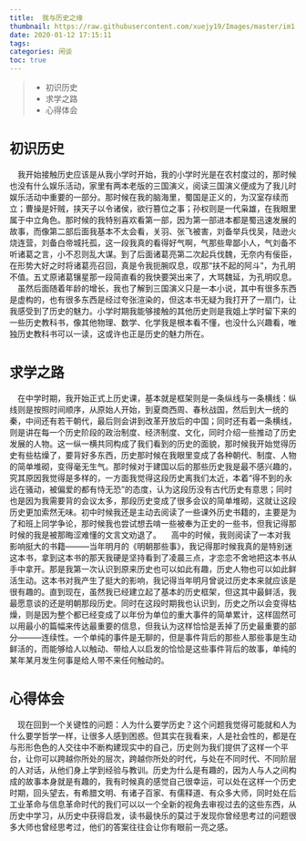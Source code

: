 ```yaml
---
title:  我与历史之缘
thumbnail: https://raw.githubusercontent.com/xuejy19/Images/master/im1.jpg
date: 2020-01-12 17:15:11
tags:
categories: 闲谈 
toc: true
---
```

> + 初识历史
> + 求学之路
> + 心得体会
# <font size =5>初识历史</font>
&emsp;我开始接触历史应该是从我小学时开始，<!--more-->我的小学时光是在农村度过的，那时候也没有什么娱乐活动，家里有两本老版的三国演义，阅读三国演义便成为了我儿时娱乐活动中重要的一部分。那时候在我的脑海里，蜀国是正义的，为汉室存续而立；曹操是奸贼，挟天子以令诸侯，欲行篡位之事；孙权则是一代枭雄，在我眼里属于中立角色。那时候的我特别喜欢看第一部，因为第一部进本都是蜀迅速发展的故事，而像第二部后面我基本不太会看，关羽、张飞被害，刘备举兵伐吴，陆逊火烧连营，刘备白帝城托孤，这一段我真的看得好气啊，气那些卑鄙小人，气刘备不听诸葛之言，小不忍则乱大谋。到了后面诸葛亮第二次起兵伐魏，无奈内有佞臣，在形势大好之时将诸葛亮召回，真是令我扼腕叹息，叹那“扶不起的阿斗”，为孔明不值。五丈原诸葛镶星那一段简直看的我快要哭出来了，大骂魏延，为孔明叹息。
&emsp;虽然后面随着年龄的增长，我也了解到三国演义只是一本小说，其中有很多东西是虚构的，也有很多东西是经过夸张渲染的，但这本书无疑为我打开了一扇门，让我感受到了历史的魅力。小学时期我能够接触的其他历史则是我姐上学时留下来的一些历史教科书，像其他物理、数学、化学我是根本看不懂，也没什么兴趣看，唯独历史教科书可以一读，这或许也正是历史的魅力所在。
# <font size =5>求学之路</font>
&emsp;在中学时期，我开始正式上历史课，基本就是框架则是一条纵线与一条横线：纵线则是按照时间顺序，从原始人开始，到夏商西周、春秋战国，然后到大一统的秦，中间还有若干朝代，最后则会讲到改革开放后的中国；同时还有着一条横线，则是讲在每一个历史阶段的政治制度、经济制度、文化，同时介绍一些推动了历史发展的人物。这一纵一横共同构成了我们看到的历史的面貌，那时候我开始觉得历史有些枯燥了，要背好多东西，历史那时候在我眼里变成了各种朝代、制度、人物的简单堆砌，变得毫无生气。那时候对于建国以后的那些历史我是最不感兴趣的，究其原因我觉得是多样的，一方面我觉得这段历史离我们太近，本着“得不到的永远在骚动，被偏爱的都有恃无恐”的态度，认为这段历没有古代历史有意思；同时也是因为我需要背的会议太多，那段历史变成了很多会议的简单堆砌，这就让这段历史更加索然无味。初中时候我还是主动去阅读了一些课外历史书籍的，主要是为了和班上同学争论，那时候我也尝试想去啃一些被奉为正史的一些书，但我记得那时候的我是被那晦涩难懂的文言文劝退了。
&emsp;高中的时候，我则阅读了一本对我影响挺大的书籍———当年明月的《明朝那些事》，我记得那时候我真的是特别迷这本书，拿到这本书的那天我硬是坚持看到了凌晨三点，才恋恋不舍地把这本书从手中拿开。那是我第一次认识到原来历史也可以如此有趣，历史人物也可以如此鲜活生动。这本书对我产生了挺大的影响，我记得当年明月曾说过历史本来就应该是很有趣的。直到现在，虽然我已经建立起了基本的历史框架，但这其中最鲜活，我最愿意谈的还是明朝那段历史。同时在这段时期我也认识到，历史之所以会变得枯燥，则是因为整个都已经变成了以年份为单位的重大事件的简单累计，这样固然可以用最小的篇幅来传达最重要的信息，但我认为这样恰恰是丢掉了历史最重要的部分———连续性。一个单纯的事件是无聊的，但是事件背后的那些人那些事是生动鲜活的，而能够给人以触动、带给人以启发的恰恰是这些事件背后的故事，单纯的某年某月发生何事是给人带不来任何触动的。
# <font size =5>心得体会</font>
&emsp;现在回到一个关键性的问题：人为什么要学历史？这个问题我觉得可能就和人为什么要学哲学一样，让很多人感到困惑。但其实在我看来，人是社会性的，都是在与形形色色的人交往中不断构建现实中的自己，历史则为我们提供了这样一个平台，让你可以跨越你所处的层次，跨越你所处的时代，与处在不同时代、不同阶层的人对话，从他们身上学到经验与教训。历史为什么是有趣的，因为人与人之间构成的故事本身就是有趣的，我有时候真的感觉自己很幸运，可以处在这样一个历史时期，回头望去，有希腊文明、有诸子百家、有儒释道、有众多大师，同时处在后工业革命与信息革命时代的我们可以以一个全新的视角去审视过去的这些东西，从历史中学习，从历史中获得启发，读书最快乐的莫过于发现你曾经思考过的问题很多大师也曾经思考过，他们的答案往往会让你有眼前一亮之感。